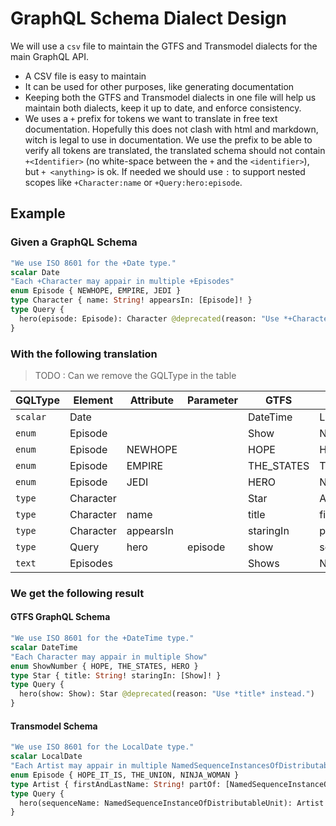 

# GraphQL Schema Dialect Design

We will use a `csv` file to maintain the GTFS and Transmodel dialects for the main GraphQL API. 
 - A CSV file is easy to maintain
 - It can be used for other purposes, like generating documentation
 - Keeping both the GTFS and Transmodel dialects in one file will help us maintain both dialects, 
   keep it up to date, and enforce consistency.
 - We uses a `+` prefix for tokens we want to translate in free text documentation. Hopefully this
   does not clash with html and markdown, witch is legal to use in documentation. We use the prefix 
   to be able to verify all tokens are translated, the translated schema should not contain 
  `+<Identifier>` (no white-space  between the `+` and the `<identifier>`),  but `+ <anything>` is 
  ok. If needed we should use `:` to support nested scopes like `+Character:name` or 
  `+Query:hero:episode`.


## Example

### Given a GraphQL Schema
 
```graphql
"We use ISO 8601 for the +Date type."
scalar Date
"Each +Character may appair in multiple +Episodes"
enum Episode { NEWHOPE, EMPIRE, JEDI }
type Character { name: String! appearsIn: [Episode]! }
type Query {
  hero(episode: Episode): Character @deprecated(reason: "Use *+Character:name* instead.")
}
```

### With the following translation

> TODO : Can we remove the GQLType in the table

| GQLType | Element | Attribute | Parameter | GTFS | Transmodel |
| ------- | ------- | --------- | --------- | ---- | ---------- |
| `scalar` | Date | | | DateTime | LocalDate |
| `enum` | Episode | | | Show | NamedSequenceInstanceOfDistributableUnit |
| `enum` | Episode | NEWHOPE |  | HOPE | HOPE_IT_IS |
| `enum` | Episode | EMPIRE |  | THE_STATES | THE_UNION |
| `enum` | Episode | JEDI |  | HERO | NINJA_WOMAN |
| `type` | Character |  |  | Star | Artist |
| `type` | Character | name |  | title | firstAndLastName |
| `type` | Character | appearsIn | | staringIn | partOf |
| `type` | Query | hero | episode | show | sequenceName |
| `text` | Episodes | | | Shows | NamedSequenceInstancesOfDistributableUnit |

### We get the following result


#### GTFS GraphQL Schema

```graphql
"We use ISO 8601 for the +DateTime type."
scalar DateTime
"Each Character may appair in multiple Show"
enum ShowNumber { HOPE, THE_STATES, HERO }
type Star { title: String! staringIn: [Show]! }
type Query {
  hero(show: Show): Star @deprecated(reason: "Use *title* instead.")
}
```

#### Transmodel Schema


```graphql
"We use ISO 8601 for the LocalDate type."
scalar LocalDate
"Each Artist may appair in multiple NamedSequenceInstancesOfDistributableUnit"
enum Episode { HOPE_IT_IS, THE_UNION, NINJA_WOMAN }
type Artist { firstAndLastName: String! partOf: [NamedSequenceInstanceOfDistributableUnit]! }
type Query {
  hero(sequenceName: NamedSequenceInstanceOfDistributableUnit): Artist @deprecated(reason: "Use *firstAndLastName* instead.")
}
```
